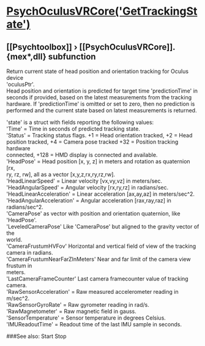 # [PsychOculusVRCore('GetTrackingState')](PsychOculusVRCore-GetTrackingState) 
## [[Psychtoolbox]] &#8250; [[PsychOculusVRCore]].{mex*,dll} subfunction


Return current state of head position and orientation tracking for Oculus device  
'oculusPtr'.  
Head position and orientation is predicted for target time 'predictionTime' in  
seconds if provided, based on the latest measurements from the tracking  
hardware. If 'predictionTime' is omitted or set to zero, then no prediction is  
performed and the current state based on latest measurements is returned.  
  
'state' is a struct with fields reporting the following values:  
'Time' = Time in seconds of predicted tracking state.  
'Status' = Tracking status flags. +1 = Head orientation tracked, +2 = Head  
position tracked, +4 = Camera pose tracked +32 = Position tracking hardware  
connected, +128 = HMD display is connected and available.  
'HeadPose' = Head position [x, y, z] in meters and rotation as quaternion [rx,  
ry, rz, rw], all as a vector [x,y,z,rx,ry,rz,rw].  
'HeadLinearSpeed' = Linear velocity [vx,vy,vz] in meters/sec.  
'HeadAngularSpeed' = Angular velocity [rx,ry,rz] in radians/sec.  
'HeadLinearAcceleration' = Linear acceleration [ax,ay,az] in meters/sec^2.  
'HeadAngularAcceleration' = Angular acceleration [rax,ray,raz] in radians/sec^2.  
'CameraPose' as vector with position and orientation quaternion, like  
'HeadPose'.  
'LeveledCameraPose' Like 'CameraPose' but aligned to the gravity vector of the  
world.  
'CameraFrustumHVFov' Horizontal and vertical field of view of the tracking  
camera in radians.  
'CameraFrustumNearFarZInMeters' Near and far limit of the camera view frustum in  
meters.  
'LastCameraFrameCounter' Last camera framecounter value of tracking camera.  
'RawSensorAcceleration' = Raw measured accelerometer reading in m/sec^2.  
'RawSensorGyroRate' = Raw gyrometer reading in rad/s.  
'RawMagnetometer' = Raw magnetic field in gauss.  
'SensorTemperature' = Sensor temperature in degrees Celsius.  
'IMUReadoutTime' = Readout time of the last IMU sample in seconds.  
  
  


###See also:
Start Stop
